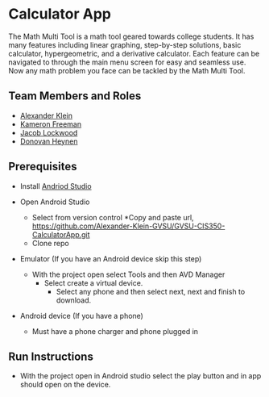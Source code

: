 # Calculator App

The Math Multi Tool is a math tool geared towards college students. It has many features including linear graphing, step-by-step solutions, basic calculator, hypergeometric, and a derivative calculator. Each feature can be navigated to through the main menu screen for easy and seamless use. Now any math problem you face can be tackled by the Math Multi Tool. 

## Team Members and Roles

* [Alexander Klein](https://github.com/Alexander-Klein-GVSU/CIS350-HW2-Klein)
* [Kameron Freeman](https://github.com/Freeman6523/CIS350-HW2-Freeman)
* [Jacob Lockwood](https://github.com/Lockwood0309/CIS350-HW2-Lockwood)
* [Donovan Heynen](https://github.com/heynend/CIS350-HW2-Heynen)

## Prerequisites
* Install [Andriod Studio](https://developer.android.com/studio)
* Open Android Studio
	* Select from version control
		*Copy and paste url, https://github.com/Alexander-Klein-GVSU/GVSU-CIS350-CalculatorApp.git
	* Clone repo

* Emulator (If you have an Android device skip this step)
	* With the project open select Tools and then AVD Manager
		* Select create a virtual device.
			* Select any phone and then select next, next and finish to download.

* Android device (If you have a phone)
	* Must have a phone charger and phone plugged in
## Run Instructions

* With the project open in Android studio select the play button and in app should open on the device. 
